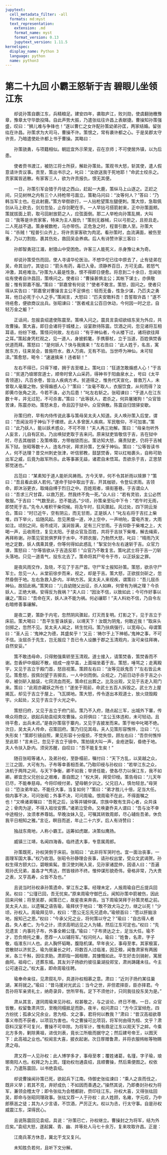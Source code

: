 ```yaml
---
jupytext:
  cell_metadata_filter: -all
  formats: md:myst
  text_representation:
    extension: .md
    format_name: myst
    format_version: 0.13
    jupytext_version: 1.11.5
kernelspec:
  display_name: Python 3
  language: python
  name: python3
---
```

# 第二十九回 小霸王怒斩于吉 碧眼儿坐领江东

　　却说孙策自霸江东，兵精粮足。建安四年，袭取庐江，败刘勋，使虞翻驰檄豫章，豫章太守华歆投降。自此声势大振，乃遣张纮往许昌上表献捷。曹操知孙策强盛，叹曰：“狮儿难与争锋也！”遂以曹仁之女许配孙策幼弟孙匡，两家结婚。留张纮在许昌。孙策求为大司马，曹操不许。策恨之，常有袭许都之心。于是吴郡太守许贡，乃暗遣使赴许都上书于曹操。其略曰：

　　孙策骁勇，与项籍相似。朝廷宜外示荣宠，召在京师；不可使居外镇，以为后患。

　　使者赍书渡江，被防江将士所获，解赴孙策处。策观书大怒，斩其使，遣人假意请许贡议事。贡至，策出书示之，叱曰：“汝欲送我于死地耶！”命武士绞杀之。贡家属皆逃散。有家客三人，欲为许贡报仇，恨无其便。

　　一日，孙策引军会猎于丹徒之西山，赶起一大鹿，策纵马上山逐之。正赶之间，只见树林之内有三个人持枪带弓面立。策勒马问曰：“汝等何人？”答曰：“乃韩当军士也。在此射鹿。”策方举辔欲行，一人拈枪望策左腿便刺。策大惊，急取佩剑从马上砍去，剑刃忽坠，止存剑靶在手。一人早拈弓搭箭射来，正中孙策面颊。策就拔面上箭，取弓回射放箭之人，应弦面倒。那二人举枪向孙策乱搠，大叫曰：“我等是许贡家客，特来为主人报仇！”策别无器械，只以弓拒之，且拒且走。二人死战不退。策身被数枪，马亦带伤。正危急之时，程普引数人至。孙策大叫：“杀贼！“程普引众齐上，将许贡家客砍为肉泥。看孙策时，血流满面，被伤至重，乃以刀割抱，裹其伤处，救回吴会养病。后人有诗赞许家三客曰：

　　孙郎智勇冠江湄，射猎山中受困危。许客三人能死义，杀身豫让未为奇。

　　却说孙策受伤而回，使人寻请华伦医治。不想华佗已往中原去了，止有徒弟在吴，命其治疗。其徒曰：“箭头有药，毒已入骨。须静养百日，方可无虞。若怒气冲激，其疮难治。”孙策为人最是性急，恨不得即日便愈。将息到二十余日，忽闻张纮有使者自许昌回，策唤问之。使者曰：“曹操甚惧主公；其帐下谋士，亦俱敬服；惟有郭嘉不服。”策曰：“郭嘉曾有何说？”使者不敢言。策怒，固问之。使者只得从实告曰：“郭嘉曾对曹操言主公不足惧也：轻而无备，性急少谋，乃匹夫之勇耳，他日必死于小人之手。”策闻言，大怒曰：“匹夫安敢料吾！吾誓取许昌！”遂不待疮愈，便欲商议出兵。张昭谏曰：“医者戒主公百日休动，今何因一时之忿，自轻万金之躯？”

　　正话间，忽报袁绍遣使陈震至。策唤入问之。震具言袁绍欲结东吴为外应，共攻曹操。策大喜，即日会诸将于城楼上，设宴款待陈震。饮酒之间，忽见诸将互相耳语，纷纷下楼。策怪问何故，左右曰：“有于神仙者，今从楼下过，诸将欲往拜之耳。”策起身凭栏观之，见一道人，身披鹤氅，手携藜杖，立于当道，百姓俱焚香伏道而拜。策怒曰：“是何妖人？快与我擒来！”左右告曰：“此人姓于，名吉，寓居东方，往来吴会，普施符水，救人万病，无有不验。当世呼为神仙，未可轻渎。”策愈怒，喝令：“速速擒来！违者斩！”

　　左右不得已，只得下楼，拥于吉至楼上。策叱曰：“狂道怎敢煽惑人心！”于吉曰：“贫道乃琅琊宫道士，顺帝时曾入山采药，得神书于阳曲泉水上，号曰《太平青领道》，凡百余卷，皆治人疾病方术。贫道得之，惟务代天宣化，普救万人，未曾取人毫厘之物，安得煽惑人心？”策曰：“汝毫不取人，衣服饮食，从何而得？汝即黄巾张角之流，今若不诛，必为后患！”叱左右斩之。张昭谏曰：“于道人在江东数十年，并无过犯，不可杀害。”策曰：“此等妖人，君杀之，何异屠猪狗！”众官皆苦谏，陈震亦劝。策怒未息，命且囚于狱中。众官俱散。陈震自归馆驿安歇。

　　孙策归府，早有内侍传说此事与策母吴太夫人知道。夫人唤孙策入后堂，谓曰：“吾闻汝将于神仙下于缧绁。此人多曾医人疾病，军民敬仰，不可加害。”策曰：“此乃妖人，能以妖术惑众，不可不除！”夫人再三劝解。策曰：“母亲勿听外人妄言，儿自有区处。乃出唤狱吏取于吉来问。原来狱吏皆敬信于吉，吉在狱中时，尽去其枷锁；及策唤取，方带枷锁而出。策访知大怒，痛责狱吏，仍将于吉械系下狱。张昭等数十人，连名作状，拜求孙策，乞保于神仙。策曰：“公等皆读书人，何不达理？昔交州刺史张津，听信邪教，鼓瑟焚香，常以红帕裹头，自称可助出军之威，后竟为敌军所杀。此等事甚无益，诸君自未悟耳。吾欲杀于吉，正思禁邪觉迷也。”

　　吕范曰：“某素知于道人能祈风祷雨。方今天旱，何不令其祈雨以赎罪？”策曰：“吾且看此妖人若何。”遂命于狱中取出于吉，开其枷锁，令登坛求雨。吉领命，即沐浴更衣，取绳自缚于烈日之中。百姓观者，填街塞巷。于吉谓众人曰：“吾求三尺甘霖，以救万民，然我终不免一死。”众人曰：“若有灵验，主公必然敬服。”于吉曰：“气数至此，恐不能逃。”少顷，孙策亲至坛中下令：“若午时无雨，即焚死于吉。”先令人堆积干柴伺候。将及午时，狂风骤起。风过处，四下阴云渐合。策曰：“时已近午，空有阴云，而无甘雨，正是妖人！”叱左右将于吉扛上柴堆，四下举火，焰随风起。忽见黑烟一道，冲上空中，一声响喨，雷电齐发，大雨如注。顷刻之间，街市成河，溪涧皆满，足有三尺甘雨。于吉仰卧于柴堆之上，大喝一声，云收雨住，复见太阳。于是众官及百姓，共将于吉扶下柴堆，解去绳索，再拜称谢。孙策见官民俱罗拜于水中，不顾衣服，乃勃然大怒，叱曰：“晴雨乃天地之定数，妖人偶乘其便，你等何得如此惑乱！”掣宝剑令左右速斩于吉。众官力谏，策怒曰：“尔等皆欲从于吉造反耶！”众官乃不敢复言。策叱武士将于吉一刀斩头落地。只见一道青气，投东北去了。策命将其尸号令于市，以正妖妄之罪。

　　是夜风雨交作，及晓，不见了于吉尸首。守尸军士报知孙策。策怒，欲杀守尸军士。忽见一人，从堂前徐步而来，视之，却是于吉。策大怒，正欲拔剑斫之，忽然昏倒于地。左右急救入卧内，半晌方苏。吴太夫人来视疾，谓策曰：“吾儿屈杀神仙，故招此祸。”策笑曰：“儿自幼随父出征，杀人如麻，何曾有为祸之理？今杀妖人，正绝大祸，安得反为我祸？”夫人曰：“因汝不信，以致如此；今可作好事以禳之。”策曰：“吾命在天，妖人决不能为祸。何必禳耶！”夫人料劝不信，乃自令左右暗修善事禳解。

　　是夜二更，策卧于内宅，忽然阴风骤起，灯灭而复明。灯影之下，见于吉立于床前。策大喝曰：“吾平生誓诛妖妄，以靖天下！汝既为阴鬼，何敢近我！”取床头剑掷之，忽然不见。吴太夫人闻之，转生忧闷。策乃扶病强行，以宽母心。母谓策曰：“圣人云：‘鬼神之为德，其盛矣乎！’又云：‘祷尔于上下神袛。’鬼神之事，不可不信。汝屈杀于先生，岂无报应？吾已令人设醮于郡之玉清观内，汝可亲往拜祷，自然安妥。”

　　策不敢违母命，只得勉强乘轿至玉清观。道士接入，请策焚香，策焚香而不谢。忽香炉中烟起不散，结成一座华盖，上面端坐着于吉。策怒，唾骂之；走离殿宇，又见于吉立于殿门首，怒目视策。策顾左右曰：“汝等见妖鬼否？”左右皆云未见。策愈怒，拔佩剑望于吉掷去，一人中剑而倒。众视之，乃前日动手杀于吉之小卒，被剑斫入脑袋，七窍流血而死。策命扛出葬之。比及出观，又见于吉走入观门来。策曰：“此观亦藏妖之所也！”遂坐于观前，命武士五百人拆毁之。武士方上屋揭瓦，却见于吉立于屋上，飞瓦掷地。策大怒，传令逐出本观道士，放火烧毁殿宇。火起处，又见于吉立于火光之中。

　　策怒归府，又见于吉立于府门前。策乃不入府，随点起三军，出城外下寨，传唤众将商议，欲起兵助袁绍夹攻曹操。众将俱曰：“主公玉体违和，未可轻动。且待平愈，出兵未迟。”是夜孙策宿于寨内，又见于吉披发而来。策于帐中叱喝不绝。次日，吴太夫人传命，召策回府。策乃归见其母。夫人见策形容憔悴，泣曰：“儿失形矣！”策即引镜自照，果见形容十分瘦损，不觉失惊，顾左右曰：“吾奈何憔悴至此耶！”言未已，忽见于吉立于镜中。策拍镜大叫一声，金疮迸裂，昏绝于地。夫人令扶入卧内。须臾苏醒，自叹曰：“吾不能复生矣！”

　　随召张昭等诸人，及弟孙权，至卧榻前，嘱付曰：“天下方乱，以吴越之众，三江之固，大可有为。子布等幸善相吾弟。”乃取印绶与孙权曰：“若举江东之众，决机于两阵之间，与天下争衡，卿不如我；举贤任能，使各尽力以保江东，我不如卿。卿宜念父兄创业之艰难，善自图之！”权大哭，拜受印绶。策告母曰：“儿天年已尽，不能奉慈母。今将印绶付弟，望母朝夕训之。父兄旧人，慎勿轻怠。”母哭曰：“恐汝弟年幼，不能任大事，当复如何？”策曰：“弟才胜儿十倍，足当大任。倘内事不决，可问张昭；外事不决，可问周瑜。恨周瑜不在此，不得面嘱之也！”又唤诸弟嘱曰：“吾死之后，汝等并辅仲谋。宗族中敢有生异心者，众共诛之；骨肉为逆，不得入祖坟安葬。”诸弟泣受命。又唤妻乔夫人谓曰：“吾与汝不幸中途相分，汝须孝养尊姑。早晚汝妹入见，可嘱其转致周郎，尽心辅佐吾弟，休负我平日相知之雅。”言讫，瞑目而逝，年止二十六岁。后人有诗赞曰：

　　独战东南地，人称小霸王。运筹如虎踞，决策似鹰扬。

　　威镇三江靖，名闻四海香。临终遗大事，专意属周郎。

　　孙策既死，孙权哭倒于床前。张昭曰：“此非将军哭时也。宜一面治丧事，一面理军国大事。”权乃收泪。张昭令孙静理会丧事，请孙权出堂，受众文武谒贺。孙权生得方颐大口，碧眼紫髯。昔汉使刘琬入吴，见孙家诸昆仲，因语人曰：“吾遍观孙氏兄弟，虽各才气秀达，然皆禄祚不终。惟仲谋形貌奇伟，骨格非常，乃大贵之表，又亨高寿，众皆不及也。”

　　且说当时孙权承孙策遗命，掌江东之事。经理未定，人报周瑜自巴丘提兵回吴。权曰：“公瑾已回，吾无忧矣。”原来周瑜守御巴丘。闻知孙策中箭被伤，因此回来问候；将至吴郡，闻策已亡，故星夜来奔丧。当下周瑜哭拜于孙策灵柩之前。吴太夫人出，以遗嘱之语告瑜，瑜拜伏于地曰：“敢不效犬马之力，继之以死！”少顷，孙权入。周瑜拜见毕，权曰：“愿公无忘先兄遗命。”瑜顿首曰：“愿以肝脑涂地，报知己之恩。”权曰：“今承父兄之业，将何策以守之？”瑜曰：“自古得人者昌，失人者亡。为今之计，须求高明远见之人为辅，然后江东可定也。”权曰：“先兄遗言：内事托子布，外事全赖公瑾。”瑜曰：“子布贤达之士，足当大任。瑜不才，恐负倚托之重，愿荐一人以辅将军。”权问何人。瑜曰：“姓鲁，名肃，字子敬，临淮东川人也。此人胸怀韬略，腹隐机谋。早年丧父，事母至孝。其家极富，尝散财以济贫乏。瑜为居巢长之时，将数百人过临淮，因乏粮，闻鲁肃家有两囷米，各三千斛，因往求助。肃即指一囷相赠，其慷慨如此。平生好击剑骑射，寓居曲阿。祖母亡，还葬东城。其友刘子扬欲约彼往巢湖投郑宝，肃尚踌躇未往。今主公可速召之。”权大喜，即命周瑜往聘。

　　瑜奉命亲往，见肃叙礼毕，具道孙权相慕之意。肃曰：“近刘子扬约某往巢湖，某将就之。”瑜曰：“昔马援对光武云：当今之世，非但君择臣，臣亦择君。今吾孙将军亲贤礼士，纳奇录异，世所罕有。足下不须他计，只同我往投东吴为是。”

　　肃从其言，遂同周瑜来见孙权。权甚敬之，与之谈论，终日不倦。一日，众官皆散，权留鲁肃共饮，至晚同榻抵足而卧。夜半，权问肃曰：“方今汉室倾危，四方纷扰；孤承父兄余业，思为桓、文之事，君将何以教我？”肃曰：“昔汉高祖欲尊事义帝而不获者，以项羽为害也。今之曹操可比项羽，将军何由得为桓、文乎？肃窃料汉室不可复兴，曹操不可卒除。为将军计，惟有鼎足江东以观天下之衅。今乘北方多务，剿除黄祖，进伐刘表，竟长江所极而据守之；然后建号帝王，以图天下：此高祖之业也。”权闻言大喜，披衣起谢。次日厚赠鲁肃，并将衣服帏帐等物赐肃之母。

　　肃又荐一人见孙权：此人博学多才，事母至孝；覆姓诸葛，名瑾，字子瑜，琅琊南阳人也。权拜之为上宾。瑾劝权勿通袁绍，且顺曹操，然后乘便图之。权依言，乃遣陈震回，以书绝袁绍。

　　却说曹操闻孙策已死，欲起兵下江南。侍御史张纮谏曰：“乘人之丧而伐之，既非义举；若其不克，弃好成仇：不如因而善遇之。”操然其说，乃即奏封孙权为将军，兼领会稽太守；即令张纮为会稽都尉，赍印往江东。孙权大喜，又得张纮回吴，即命与张昭同理政事。张纮又荐一人于孙权：此人姓顾，名雍，字元叹，乃中郎蔡邕之徒；其为人少言语，不饮酒，严厉正大。权以为丞，行太守事。自是孙权威震江东，深得民心。

　　且说陈震回见袁绍，具说：“孙策已亡，孙权继立。曹操封之为将军，结为外应矣。”袁绍大怒，遂起冀、青、幽、并等处人马七十余万，复来攻取许昌。正是：

　　江南兵革方休息，冀北干戈又复兴。

　　未知胜负若何，且听下文分解。

